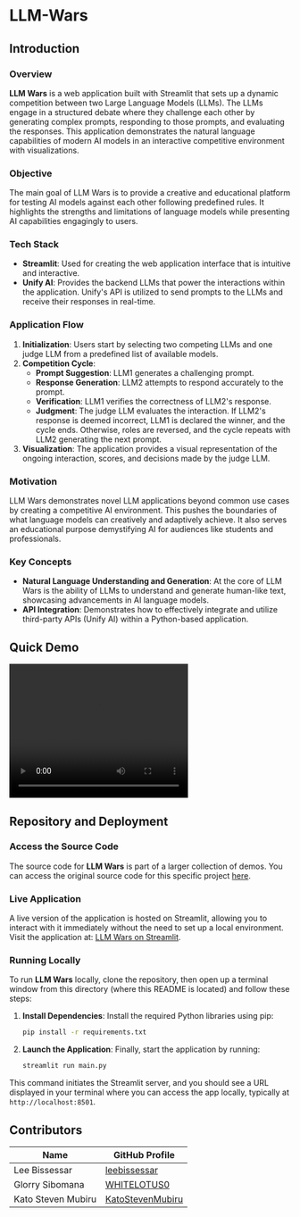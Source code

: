 # LLM-Wars

## Introduction
### Overview
**LLM Wars** is a web application built with Streamlit that sets up a dynamic competition between two Large Language Models (LLMs). The LLMs engage in a structured debate where they challenge each other by generating complex prompts, responding to those prompts, and evaluating the responses. This application demonstrates the natural language capabilities of modern AI models in an interactive competitive environment with visualizations.

### Objective
The main goal of LLM Wars is to provide a creative and educational platform for testing AI models against each other following predefined rules. It highlights the strengths and limitations of language models while presenting AI capabilities engagingly to users.

### Tech Stack
- **Streamlit**: Used for creating the web application interface that is intuitive and interactive.
- **Unify AI**: Provides the backend LLMs that power the interactions within the application. Unify's API is utilized to send prompts to the LLMs and receive their responses in real-time.

### Application Flow
1. **Initialization**: Users start by selecting two competing LLMs and one judge LLM from a predefined list of available models.
2. **Competition Cycle**:
   - **Prompt Suggestion**: LLM1 generates a challenging prompt.
   - **Response Generation**: LLM2 attempts to respond accurately to the prompt.
   - **Verification**: LLM1 verifies the correctness of LLM2's response.
   - **Judgment**: The judge LLM evaluates the interaction. If LLM2's response is deemed incorrect, LLM1 is declared the winner, and the cycle ends. Otherwise, roles are reversed, and the cycle repeats with LLM2 generating the next prompt.
3. **Visualization**: The application provides a visual representation of the ongoing interaction, scores, and decisions made by the judge LLM.

### Motivation
LLM Wars demonstrates novel LLM applications beyond common use cases by creating a competitive AI environment. This pushes the boundaries of what language models can creatively and adaptively achieve. It also serves an educational purpose demystifying AI for audiences like students and professionals.

### Key Concepts
- **Natural Language Understanding and Generation**: At the core of LLM Wars is the ability of LLMs to understand and generate human-like text, showcasing advancements in AI language models.
- **API Integration**: Demonstrates how to effectively integrate and utilize third-party APIs (Unify AI) within a Python-based application.

## Quick Demo
<video width="320" height="240" controls>
  <source src="./assets/LLMswarsa.gif" type="video/gif">
  Your browser does not support the video tag.
</video>

## Repository and Deployment
### Access the Source Code
The source code for **LLM Wars** is part of a larger collection of demos. You can access the original source code for this specific project [here](https://github.com/leebissessar5/Unify-LLM-Wars).

### Live Application
A live version of the application is hosted on Streamlit, allowing you to interact with it immediately without the need to set up a local environment. Visit the application at: [LLM Wars on Streamlit](https://unify-llm-wars-tftznesvztdt2bwsqgub3r.streamlit.app/).

### Running Locally
To run **LLM Wars** locally, clone the repository, then open up a terminal window from this directory (where this README is located) and follow these steps:

1. **Install Dependencies**: Install the required Python libraries using pip:
   ```bash
   pip install -r requirements.txt
   ```

2. **Launch the Application**: Finally, start the application by running:
   ```bash
   streamlit run main.py
   ```

This command initiates the Streamlit server, and you should see a URL displayed in your terminal where you can access the app locally, typically at `http://localhost:8501`.

## Contributors
| Name | GitHub Profile |
|------|----------------|
| Lee Bissessar | [leebissessar](https://github.com/leebissessar5) |
| Glorry Sibomana | [WHITELOTUS0](https://github.com/WHITELOTUS0) |
| Kato Steven Mubiru | [KatoStevenMubiru](https://github.com/KatoStevenMubiru) |
